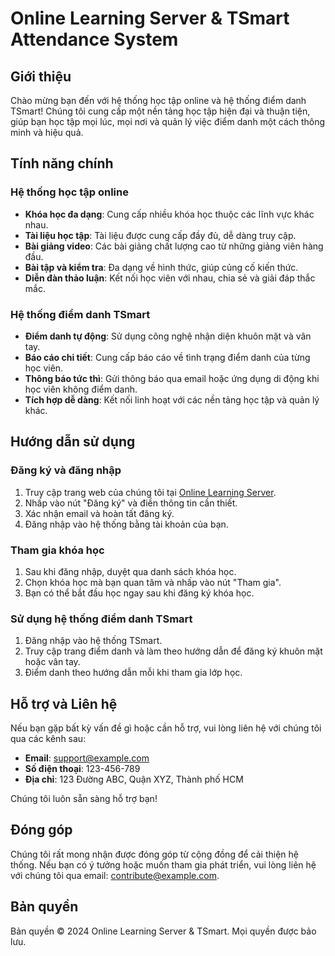 # Online Learning Server & TSmart Attendance System

## Giới thiệu

Chào mừng bạn đến với hệ thống học tập online và hệ thống điểm danh TSmart! Chúng tôi cung cấp một nền tảng học tập hiện đại và thuận tiện, giúp bạn học tập mọi lúc, mọi nơi và quản lý việc điểm danh một cách thông minh và hiệu quả.

## Tính năng chính

### Hệ thống học tập online

- **Khóa học đa dạng**: Cung cấp nhiều khóa học thuộc các lĩnh vực khác nhau.
- **Tài liệu học tập**: Tài liệu được cung cấp đầy đủ, dễ dàng truy cập.
- **Bài giảng video**: Các bài giảng chất lượng cao từ những giảng viên hàng đầu.
- **Bài tập và kiểm tra**: Đa dạng về hình thức, giúp củng cố kiến thức.
- **Diễn đàn thảo luận**: Kết nối học viên với nhau, chia sẻ và giải đáp thắc mắc.

### Hệ thống điểm danh TSmart

- **Điểm danh tự động**: Sử dụng công nghệ nhận diện khuôn mặt và vân tay.
- **Báo cáo chi tiết**: Cung cấp báo cáo về tình trạng điểm danh của từng học viên.
- **Thông báo tức thì**: Gửi thông báo qua email hoặc ứng dụng di động khi học viên không điểm danh.
- **Tích hợp dễ dàng**: Kết nối linh hoạt với các nền tảng học tập và quản lý khác.

## Hướng dẫn sử dụng

### Đăng ký và đăng nhập

1. Truy cập trang web của chúng tôi tại [Online Learning Server](#).
2. Nhấp vào nút "Đăng ký" và điền thông tin cần thiết.
3. Xác nhận email và hoàn tất đăng ký.
4. Đăng nhập vào hệ thống bằng tài khoản của bạn.

### Tham gia khóa học

1. Sau khi đăng nhập, duyệt qua danh sách khóa học.
2. Chọn khóa học mà bạn quan tâm và nhấp vào nút "Tham gia".
3. Bạn có thể bắt đầu học ngay sau khi đăng ký khóa học.

### Sử dụng hệ thống điểm danh TSmart

1. Đăng nhập vào hệ thống TSmart.
2. Truy cập trang điểm danh và làm theo hướng dẫn để đăng ký khuôn mặt hoặc vân tay.
3. Điểm danh theo hướng dẫn mỗi khi tham gia lớp học.

## Hỗ trợ và Liên hệ

Nếu bạn gặp bất kỳ vấn đề gì hoặc cần hỗ trợ, vui lòng liên hệ với chúng tôi qua các kênh sau:

- **Email**: support@example.com
- **Số điện thoại**: 123-456-789
- **Địa chỉ**: 123 Đường ABC, Quận XYZ, Thành phố HCM

Chúng tôi luôn sẵn sàng hỗ trợ bạn!

## Đóng góp

Chúng tôi rất mong nhận được đóng góp từ cộng đồng để cải thiện hệ thống. Nếu bạn có ý tưởng hoặc muốn tham gia phát triển, vui lòng liên hệ với chúng tôi qua email: contribute@example.com.

## Bản quyền

Bản quyền © 2024 Online Learning Server & TSmart. Mọi quyền được bảo lưu.
